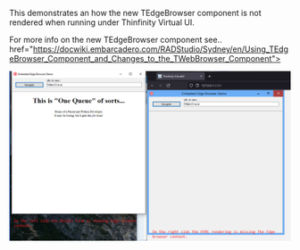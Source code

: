 This demonstrates an how the new TEdgeBrowser component is not rendered when running under Thinfinity Virtual UI.

For more info on the new TEdgeBrowser component see..
<a> href="https://docwiki.embarcadero.com/RADStudio/Sydney/en/Using_TEdgeBrowser_Component_and_Changes_to_the_TWebBrowser_Component"></a>

<img src="https://github.com/gkoehn2020/ThinfinityEdgeBrowserDemo/blob/main/image1.png?raw=true" target="_blank" alt="image1.png">
